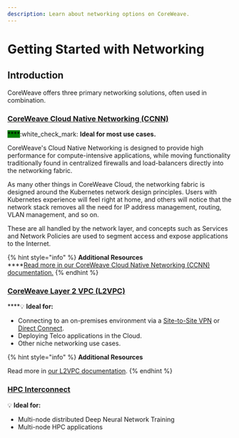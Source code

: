 ```yaml
---
description: Learn about networking options on CoreWeave.
---
```


# Getting Started with Networking

## Introduction

CoreWeave offers three primary networking solutions, often used in combination.

### [CoreWeave Cloud Native Networking (CCNN)](coreweave-cloud-native-networking-ccnn.md)

<mark style="background-color:green;">****</mark>:white\_check\_mark: **Ideal for most use cases.**

CoreWeave's Cloud Native Networking is designed to provide high performance for compute-intensive applications, while moving functionality traditionally found in centralized firewalls and load-balancers directly into the networking fabric.

As many other things in CoreWeave Cloud, the networking fabric is designed around the Kubernetes network design principles. Users with Kubernetes experience will feel right at home, and others will notice that the network stack removes all the need for IP address management, routing, VLAN management, and so on.

These are all handled by the network layer, and concepts such as Services and Network Policies are used to segment access and expose applications to the Internet.

{% hint style="info" %}
**Additional Resources**\
****[Read more in our CoreWeave Cloud Native Networking (CCNN) documentation.](coreweave-cloud-native-networking-ccnn.md)
{% endhint %}

### [CoreWeave Layer 2 VPC (L2VPC)](layer-2-vpc-l2vpc/)

****:bulb: **Ideal for:**

* Connecting to an on-premises environment via a [Site-to-Site VPN](getting-started-with-networking.md#site-to-site-vpn) or [Direct Connect](site-to-site-connections/direct-connections.md).
* Deploying Telco applications in the Cloud.
* Other niche networking use cases.

{% hint style="info" %}
**Additional Resources**

Read more in [our L2VPC documentation](layer-2-vpc-l2vpc/).
{% endhint %}

### ****[**HPC Interconnect**](getting-started-with-networking.md#undefined)****

:bulb: **Ideal for:**

* Multi-node distributed Deep Neural Network Training
* Multi-node HPC applications
